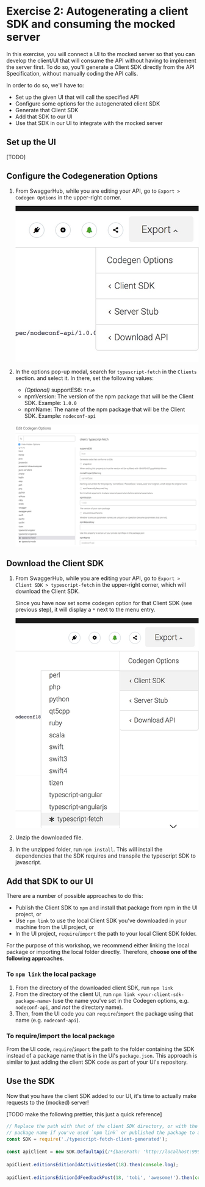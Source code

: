 # Exercise 2: Autogenerating a client SDK and consuming the mocked server

In this exercise, you will connect a UI to the mocked server so that you can develop the client/UI that will consume the API without having to implement the server first. To do so, you'll generate a Client SDK directly from the API Specification, without manually coding the API calls.

In order to do so, we'll have to:

- Set up the given UI that will call the specified API
- Configure some options for the autogenerated client SDK
- Generate that Client SDK
- Add that SDK to our UI
- Use that SDK in our UI to integrate with the mocked server

## Set up the UI

[TODO]

## Configure the Codegeneration Options

1. From SwaggerHub, while you are editing your API, go to `Export > Codegen Options` in the upper-right corner.

    ![Codegen menu entry](./assets/codegen-menu-entry.jpg)

2. In the options pop-up modal, search for `typescript-fetch` in the `Clients` section. and select it. In there, set the following values:
    - _(Optional)_ supportES6: `true`
    - npmVersion: The version of the npm package that will be the Client SDK. Example: `1.0.0`
    - npmName: The name of the npm package that will be the Client SDK. Example: `nodeconf-api`

    ![Client SDK options](./assets/client-sdk-options.jpg)


## Download the Client SDK

1. From SwaggerHub, while you are editing your API, go to `Export > Client SDK > typescript-fetch` in the upper-right corner,
which will download the Client SDK.

    Since you have now set some codegen option for that Client SDK (see previous step), it will display a `*` next to the menu entry.

    ![Client SDK Download](./assets/client-sdk-download.jpg)

2. Unzip the downloaded file.

3. In the unzipped folder, run `npm install`. This will install the dependencies that the SDK requires and transpile the
typescript SDK to javascript.

## Add that SDK to our UI

There are a number of possible approaches to do this:
- Publish the Client SDK to `npm` and install that package from npm in the UI project, or
- Use `npm link` to use the local Client SDK you've downloaded in your machine from the UI project, or
- In the UI project, `require`/`import` the path to your local Client SDK folder.

For the purpose of this workshop, we recommend either linking the local package or importing the local folder directly.
Therefore, **choose one of the following approaches**.

### To `npm link` the local package

1. From the directory of the downloaded client SDK, run `npm link`
1. From the directory of the client UI, run `npm link <your-client-sdk-package-name>` (use the name you've set in the
Codegen options, e.g. `nodeconf-api`, and *not* the directory name).
1. Then, from the UI code you can `require`/`import` the package using that name (e.g. `nodeconf-api`).

### To require/import the local package

From the UI code, `require`/`import` the path to the folder containing the SDK instead of a package name that is in the UI's `package.json`. This approach is similar to just adding the client SDK code as part of your UI's repository.

## Use the SDK

Now that you have the client SDK added to our UI, it's time to actually make requests to the (mocked) server!

[TODO make the following prettier, this just a quick reference]

```js
// Replace the path with that of the client SDK directory, or with the client SDK
// package name if you've used `npm link` or published the package to a registry
const SDK = require('./typescript-fetch-client-generated');

const apiClient = new SDK.DefaultApi(/*{basePath: 'http://localhost:9999/nodeconf-api'*/});

apiClient.editionsEditionIdActivitiesGet(18).then(console.log);

apiClient.editionsEditionIdFeedbackPost(18, 'tobi', 'awesome!').then(console.log);
```
